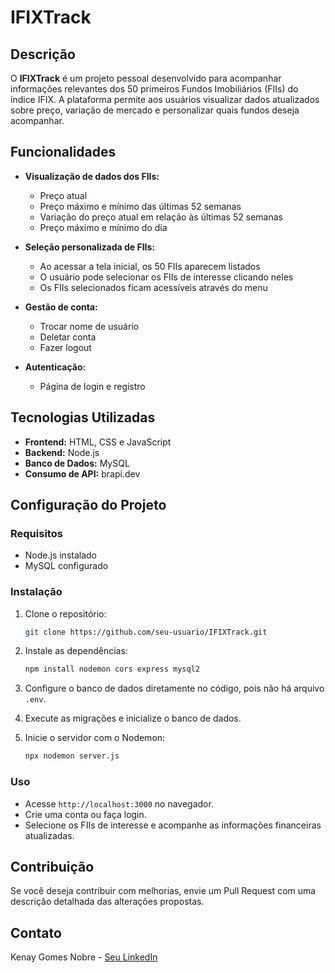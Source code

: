 # IFIXTrack

## Descrição
O **IFIXTrack** é um projeto pessoal desenvolvido para acompanhar informações relevantes dos 50 primeiros Fundos Imobiliários (FIIs) do índice IFIX. A plataforma permite aos usuários visualizar dados atualizados sobre preço, variação de mercado e personalizar quais fundos deseja acompanhar.

## Funcionalidades

- **Visualização de dados dos FIIs:**
  - Preço atual
  - Preço máximo e mínimo das últimas 52 semanas
  - Variação do preço atual em relação às últimas 52 semanas
  - Preço máximo e mínimo do dia

- **Seleção personalizada de FIIs:**
  - Ao acessar a tela inicial, os 50 FIIs aparecem listados
  - O usuário pode selecionar os FIIs de interesse clicando neles
  - Os FIIs selecionados ficam acessíveis através do menu

- **Gestão de conta:**
  - Trocar nome de usuário
  - Deletar conta
  - Fazer logout

- **Autenticação:**
  - Página de login e registro

## Tecnologias Utilizadas

- **Frontend:** HTML, CSS e JavaScript
- **Backend:** Node.js
- **Banco de Dados:** MySQL
- **Consumo de API:** brapi.dev

## Configuração do Projeto

### Requisitos
- Node.js instalado
- MySQL configurado

### Instalação
1. Clone o repositório:
   ```bash
   git clone https://github.com/seu-usuario/IFIXTrack.git
   ```

2. Instale as dependências:
   ```bash
   npm install nodemon cors express mysql2
   ```

3. Configure o banco de dados diretamente no código, pois não há arquivo `.env`.

4. Execute as migrações e inicialize o banco de dados.

5. Inicie o servidor com o Nodemon:
   ```bash
   npx nodemon server.js
   ```

### Uso
- Acesse `http://localhost:3000` no navegador.
- Crie uma conta ou faça login.
- Selecione os FIIs de interesse e acompanhe as informações financeiras atualizadas.

## Contribuição
Se você deseja contribuir com melhorias, envie um Pull Request com uma descrição detalhada das alterações propostas.

## Contato
Kenay Gomes Nobre - [Seu LinkedIn]([https://www.linkedin.com/in/seu-perfil](https://www.linkedin.com/in/kenay-gomes-nobre-509498339/))

